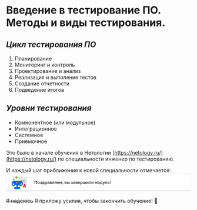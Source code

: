 # **Введение в тестирование ПО. Методы и виды тестирования.**

## _Цикл тестирования ПО_
1. Планирование
2. Мониторинг и контроль
3. Проектирование и анализ
4. Реализация и выполение тестов
5. Создание отчетности
6. Подведение итогов

## _Уровни тестирования_
- Комнонентное (или модульное)
- Интеграционное
- Системное
- Приемочное

Это было в начале обучения в Нетологии [https://netology.ru/](https://netology.ru/) по специальности инженер по тестированию.

И каждый шаг приближения к новой специальности отмечается: ![](/images/picture.jpg)

~~Я надеюсь~~ Я приложу усилия, чтобы закончить обучение! :muscle:
